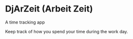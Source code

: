 DjArZeit (Arbeit Zeit)
======================

A time tracking app

Keep track of how you spend your time during the work day.

